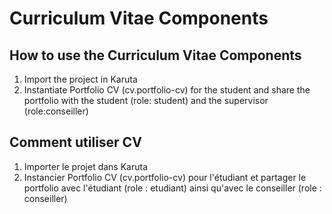 # Curriculum Vitae Components


## How to use the Curriculum Vitae Components

1. Import the project in Karuta
1. Instantiate Portfolio CV (cv.portfolio-cv) for the student and share the portfolio with the student (role: student) and the supervisor (role:conseiller)

## Comment utiliser CV

1. Importer le projet dans Karuta
1. Instancier Portfolio CV (cv.portfolio-cv) pour l'étudiant et partager le portfolio avec l'étudiant (role : etudiant) ainsi qu'avec le conseiller (role : conseiller)

